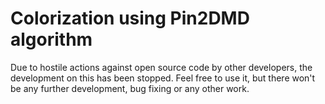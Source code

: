 # Colorization using Pin2DMD algorithm

Due to hostile actions against open source code by other developers, the development on this has been stopped.
Feel free to use it, but there won't be any further development, bug fixing or any other work.
